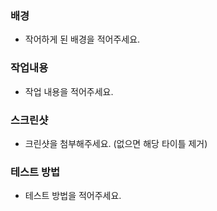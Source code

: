 ### 배경
- 작어하게 된 배경을 적어주세요.

### 작업내용
- 작업 내용을 적어주세요.

### 스크린샷
- 크린샷을 첨부해주세요. (없으면 해당 타이틀 제거)

### 테스트 방법
- 테스트 방법을 적어주세요.
